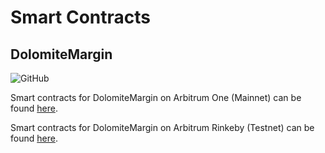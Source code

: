 # Smart Contracts

## DolomiteMargin

<a href='https://github.com/dolomite-exchange/dolomite-margin' style="text-decoration:none;">
  <img src='https://img.shields.io/badge/GitHub-dolomite--exchange%2Fdolomite--margin-lightgrey' alt='GitHub'/>
</a>

Smart contracts for DolomiteMargin on Arbitrum One (Mainnet) can be
found [here](https://github.com/dolomite-exchange/dolomite-margin#arbitrum-one-mainnet).

Smart contracts for DolomiteMargin on Arbitrum Rinkeby (Testnet) can be
found [here](https://github.com/dolomite-exchange/dolomite-margin#arbitrum-rinkeby).
